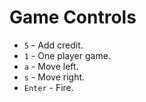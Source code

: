 # Game Controls

* `5` - Add credit.
* `1` - One player game.
* `a` - Move left.
* `s` - Move right.
* `Enter` - Fire.